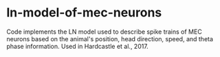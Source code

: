 # ln-model-of-mec-neurons
Code implements the LN model used to describe spike trains of MEC neurons based on the animal's position, head direction, speed, and theta phase information. Used in Hardcastle et al., 2017.
